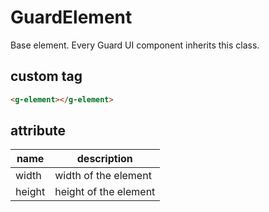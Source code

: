 # GuardElement

Base element. Every Guard UI component inherits this class.

## custom tag

```html
<g-element></g-element>
```
## attribute

| name     | description                                        |
| -------- | ------------------------------------------- |
| width | width of the element 
| height | height of the element |
